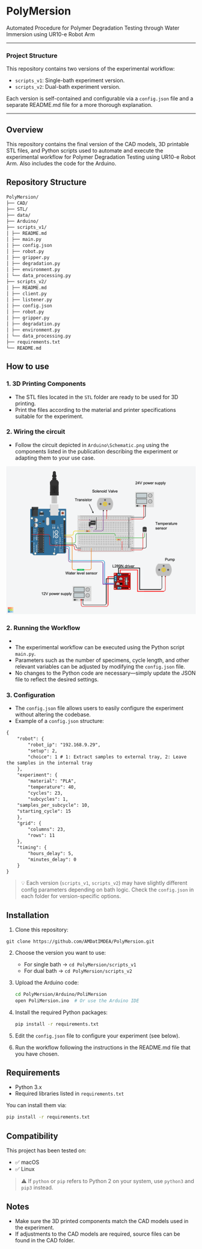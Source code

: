 # PolyMersion

Automated Procedure for Polymer Degradation Testing through Water Immersion using UR10-e Robot Arm

---
### Project Structure

This repository contains two versions of the experimental workflow:

- `scripts_v1`: Single-bath experiment version.
- `scripts_v2`: Dual-bath experiment version.

Each version is self-contained and configurable via a `config.json` file and a separate README.md file for a more thorough explanation.

---

## Overview

This repository contains the final version of the CAD models, 3D printable STL files, and Python scripts used to automate and execute the experimental workflow for Polymer Degradation Testing using UR10-e Robot Arm. Also includes the code for the Arduino.

## Repository Structure

```
PolyMersion/ 
├── CAD/ 
├── STL/
├── data/
├── Arduino/
├── scripts_v1/
│ ├── README.md
│ ├── main.py 
│ ├── config.json
│ ├── robot.py
│ ├── gripper.py
│ ├── degradation.py
│ ├── environment.py 
│ └── data_processing.py
├── scripts_v2/
│ ├── README.md
│ ├── client.py
│ ├── listener.py
│ ├── config.json
│ ├── robot.py
│ ├── gripper.py
│ ├── degradation.py
│ ├── environment.py 
│ └── data_processing.py
├── requirements.txt
└── README.md
```

## How to use
### 1. 3D Printing Components

- The STL files located in the `STL` folder are ready to be used for 3D printing.
- Print the files according to the material and printer specifications suitable for the experiment.

### 2. Wiring the circuit
- Follow the circuit depicted in `Arduino\Schematic.png` using the components listed in the publication describing the experiment or adapting them to your use case.
  
![Circuit schematic](Arduino/Schematic.png)

### 2. Running the Workflow

- 
- The experimental workflow can be executed using the Python script `main.py`.
- Parameters such as the number of specimens, cycle length, and other relevant variables can be adjusted by modifying the `config.json` file.
- No changes to the Python code are necessary—simply update the JSON file to reflect the desired settings.

### 3. Configuration

- The `config.json` file allows users to easily configure the experiment without altering the codebase.
- Example of a `config.json` structure:

```
{
    "robot": {
        "robot_ip": "192.168.9.29",
        "setup": 2,
        "choice": 1 # 1: Extract samples to external tray, 2: Leave the samples in the internal tray	
    },
    "experiment": {
        "material": "PLA",
        "temperature": 40,
        "cycles": 23,
        "subcycles": 1,
	"samples_per_subcycle": 10,
	"starting_cycle": 15
    },
    "grid": {
        "columns": 23,
        "rows": 11
    },
    "timing": {
        "hours_delay": 5,
        "minutes_delay": 0
    }
}
```
> 💡 Each version (`scripts_v1`, `scripts_v2`) may have slightly different config parameters depending on bath logic. Check the `config.json` in each folder for version-specific options.

## Installation
1. Clone this repository:
```
git clone https://github.com/AMDatIMDEA/PolyMersion.git
```

2. Choose the version you want to use:
   - For single bath → `cd PolyMersion/scripts_v1`
   - For dual bath → `cd PolyMersion/scripts_v2`
     
3. Upload the Arduino code:
   ```bash
   cd PolyMersion/Arduino/PoliMersion
   open PoliMersion.ino  # Or use the Arduino IDE
   ```

3. Install the required Python packages:
   ```bash
   pip install -r requirements.txt
   ```

4. Edit the `config.json` file to configure your experiment (see below).

5. Run the workflow following the instructions in the README.md file that you have chosen.

## Requirements

- Python 3.x
- Required libraries listed in `requirements.txt`

You can install them via:
```bash
pip install -r requirements.txt
```

## Compatibility  

This project has been tested on:

- ✅ macOS
- ✅ Linux
  
> ⚠️ If `python` or `pip` refers to Python 2 on your system, use `python3` and `pip3` instead.

## Notes
- Make sure the 3D printed components match the CAD models used in the experiment.
- If adjustments to the CAD models are required, source files can be found in the CAD folder.
